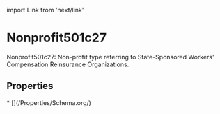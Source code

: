 import Link from 'next/link'

# Nonprofit501c27

Nonprofit501c27: Non-profit type referring to State-Sponsored Workers' Compensation Reinsurance Organizations.

## Properties

<Grid>
* [](/Properties/Schema.org/)

</Grid>

